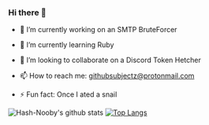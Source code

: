 ### Hi there 👋

- 🔭 I’m currently working on an SMTP BruteForcer

- 🌱 I’m currently learning Ruby

- 👯 I’m looking to collaborate on a Discord Token Hetcher

- 📫 How to reach me: githubsubjectz@protonmail.com

- ⚡ Fun fact: Once I ated a snail

![Hash-Nooby's github stats](https://github-readme-stats.vercel.app/api?username=Hash-Nooby&show_icons=true&theme=dracula) [![Top Langs](https://github-readme-stats.vercel.app/api/top-langs/?username=Hash-Nooby&layout=dracula)](https://github.com/Hash-Nooby/github-readme-stats) 
